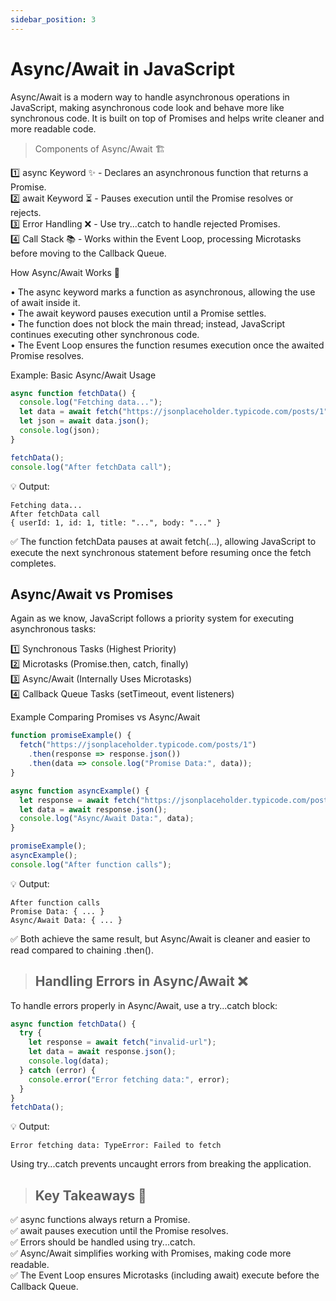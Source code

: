 ```yaml
---
sidebar_position: 3
---
```


#  Async/Await in JavaScript 

Async/Await is a modern way to handle asynchronous operations in JavaScript, making asynchronous code look and behave more like synchronous code. It is built on top of Promises and helps write cleaner and more readable code. 

>Components of Async/Await 🏗️

1️⃣ async Keyword ✨ - Declares an asynchronous function that returns a Promise. \
2️⃣ await Keyword ⏳ - Pauses execution until the Promise resolves or rejects. \
3️⃣ Error Handling ❌ - Use try...catch to handle rejected Promises. \
4️⃣ Call Stack 📚 - Works within the Event Loop, processing Microtasks before moving to the Callback Queue.

How Async/Await Works 🔄

• The async keyword marks a function as asynchronous, allowing the use of await inside it. \
• The await keyword pauses execution until a Promise settles. \
• The function does not block the main thread; instead, JavaScript continues executing other synchronous code. \
• The Event Loop ensures the function resumes execution once the awaited Promise resolves.

Example: Basic Async/Await Usage
```jsx
async function fetchData() {
  console.log("Fetching data...");
  let data = await fetch("https://jsonplaceholder.typicode.com/posts/1");
  let json = await data.json();
  console.log(json);
}

fetchData();
console.log("After fetchData call");
```
💡 Output:
```
Fetching data...
After fetchData call
{ userId: 1, id: 1, title: "...", body: "..." }
```
✅ The function fetchData pauses at await fetch(...), allowing JavaScript to execute the next synchronous statement before resuming once the fetch completes.

## Async/Await vs Promises

Again as we know, JavaScript follows a priority system for executing asynchronous tasks:

1️⃣ Synchronous Tasks (Highest Priority)  \
2️⃣ Microtasks (Promise.then, catch, finally)  \
3️⃣ Async/Await (Internally Uses Microtasks)  \
4️⃣ Callback Queue Tasks (setTimeout, event listeners) 

Example Comparing Promises vs Async/Await
```jsx
function promiseExample() {
  fetch("https://jsonplaceholder.typicode.com/posts/1")
    .then(response => response.json())
    .then(data => console.log("Promise Data:", data));
}

async function asyncExample() {
  let response = await fetch("https://jsonplaceholder.typicode.com/posts/1");
  let data = await response.json();
  console.log("Async/Await Data:", data);
}

promiseExample();
asyncExample();
console.log("After function calls");
```
💡 Output:
```
After function calls
Promise Data: { ... }
Async/Await Data: { ... }
```
✅ Both achieve the same result, but Async/Await is cleaner and easier to read compared to chaining .then().

>## Handling Errors in Async/Await ❌

To handle errors properly in Async/Await, use a try...catch block:
```jsx
async function fetchData() {
  try {
    let response = await fetch("invalid-url");
    let data = await response.json();
    console.log(data);
  } catch (error) {
    console.error("Error fetching data:", error);
  }
}
fetchData();
```
💡 Output:
```
Error fetching data: TypeError: Failed to fetch
```

 Using try...catch prevents uncaught errors from breaking the application.

>## Key Takeaways 🎯

✅ async functions always return a Promise. \
✅ await pauses execution until the Promise resolves. \
✅ Errors should be handled using try...catch. \
✅ Async/Await simplifies working with Promises, making code more readable. \
✅ The Event Loop ensures Microtasks (including await) execute before the Callback Queue.